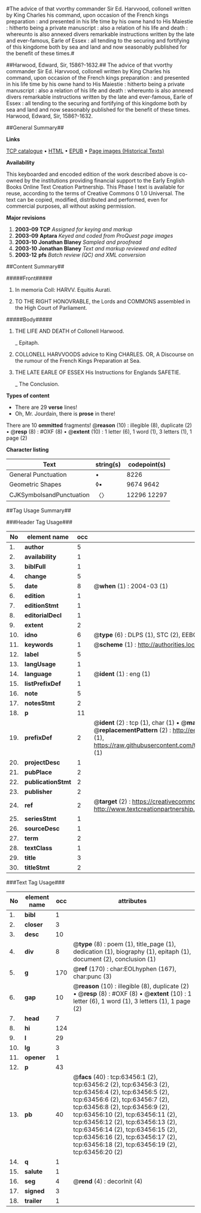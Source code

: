 #The advice of that vvorthy commander Sir Ed. Harvvood, collonell written by King Charles his command, upon occasion of the French kings preparation : and presented in his life time by his owne hand to His Maiestie : hitherto being a private manuscript : also a relation of his life and death : whereunto is also annexed divers remarkable instructions written by the late and ever-famous, Earle of Essex : all tending to the securing and fortifying of this kingdome both by sea and land and now seasonably published for the benefit of these times.#

##Harwood, Edward, Sir, 1586?-1632.##
The advice of that vvorthy commander Sir Ed. Harvvood, collonell written by King Charles his command, upon occasion of the French kings preparation : and presented in his life time by his owne hand to His Maiestie : hitherto being a private manuscript : also a relation of his life and death : whereunto is also annexed divers remarkable instructions written by the late and ever-famous, Earle of Essex : all tending to the securing and fortifying of this kingdome both by sea and land and now seasonably published for the benefit of these times.
Harwood, Edward, Sir, 1586?-1632.

##General Summary##

**Links**

[TCP catalogue](http://www.ota.ox.ac.uk/tcp/)  • 
[HTML](http://tei.it.ox.ac.uk/tcp/Texts-HTML/free/A43/A43042.html)  • 
[EPUB](http://tei.it.ox.ac.uk/tcp/Texts-EPUB/free/A43/A43042.epub) • 
[Page images (Historical Texts)](https://data.historicaltexts.jisc.ac.uk/view?pubId=eebo-12570568e&pageId=eebo-12570568e-63456-1)

**Availability**

This keyboarded and encoded edition of the
	       work described above is co-owned by the institutions
	       providing financial support to the Early English Books
	       Online Text Creation Partnership. This Phase I text is
	       available for reuse, according to the terms of Creative
	       Commons 0 1.0 Universal. The text can be copied,
	       modified, distributed and performed, even for
	       commercial purposes, all without asking permission.

**Major revisions**

1. __2003-09__ __TCP__ *Assigned for keying and markup*
1. __2003-09__ __Aptara__ *Keyed and coded from ProQuest page images*
1. __2003-10__ __Jonathan Blaney__ *Sampled and proofread*
1. __2003-10__ __Jonathan Blaney__ *Text and markup reviewed and edited*
1. __2003-12__ __pfs__ *Batch review (QC) and XML conversion*

##Content Summary##

#####Front#####

1. In memoria Coll: HARVV.
Equitis Aurati.

1. TO THE
RIGHT HONOVRABLE,
the Lords and
COMMONS assembled in the High
Court of Parliament.

#####Body#####

1. THE
LIFE AND DEATH
of Collonell Harwood.

    _ Epitaph.

1. COLLONELL
HARVVOODS advice to King
CHARLES.
OR,
A Discourse on the rumour of the French
Kings Preparation at Sea.

1. THE LATE EARLE
OF
ESSEX
His Instructions for Englands
SAFETIE.

    _ The Conclusion.

**Types of content**

  * There are 29 **verse** lines!
  * Oh, Mr. Jourdain, there is **prose** in there!

There are 10 **ommitted** fragments! 
 @__reason__ (10) : illegible (8), duplicate (2)  •  @__resp__ (8) : #OXF (8)  •  @__extent__ (10) : 1 letter (6), 1 word (1), 3 letters (1), 1 page (2)

**Character listing**


|Text|string(s)|codepoint(s)|
|---|---|---|
|General Punctuation|•|8226|
|Geometric Shapes|◊▪|9674 9642|
|CJKSymbolsandPunctuation|〈〉|12296 12297|

##Tag Usage Summary##

###Header Tag Usage###

|No|element name|occ|attributes|
|---|---|---|---|
|1.|__author__|5||
|2.|__availability__|1||
|3.|__biblFull__|1||
|4.|__change__|5||
|5.|__date__|8| @__when__ (1) : 2004-03 (1)|
|6.|__edition__|1||
|7.|__editionStmt__|1||
|8.|__editorialDecl__|1||
|9.|__extent__|2||
|10.|__idno__|6| @__type__ (6) : DLPS (1), STC (2), EEBO-CITATION (1), OCLC (1), VID (1)|
|11.|__keywords__|1| @__scheme__ (1) : http://authorities.loc.gov/ (1)|
|12.|__label__|5||
|13.|__langUsage__|1||
|14.|__language__|1| @__ident__ (1) : eng (1)|
|15.|__listPrefixDef__|1||
|16.|__note__|5||
|17.|__notesStmt__|2||
|18.|__p__|11||
|19.|__prefixDef__|2| @__ident__ (2) : tcp (1), char (1)  •  @__matchPattern__ (2) : ([0-9\-]+):([0-9IVX]+) (1), (.+) (1)  •  @__replacementPattern__ (2) : http://eebo.chadwyck.com/downloadtiff?vid=$1&page=$2 (1), https://raw.githubusercontent.com/textcreationpartnership/Texts/master/tcpchars.xml#$1 (1)|
|20.|__projectDesc__|1||
|21.|__pubPlace__|2||
|22.|__publicationStmt__|2||
|23.|__publisher__|2||
|24.|__ref__|2| @__target__ (2) : https://creativecommons.org/publicdomain/zero/1.0/ (1), http://www.textcreationpartnership.org/docs/. (1)|
|25.|__seriesStmt__|1||
|26.|__sourceDesc__|1||
|27.|__term__|2||
|28.|__textClass__|1||
|29.|__title__|3||
|30.|__titleStmt__|2||


###Text Tag Usage###

|No|element name|occ|attributes|
|---|---|---|---|
|1.|__bibl__|1||
|2.|__closer__|3||
|3.|__desc__|10||
|4.|__div__|8| @__type__ (8) : poem (1), title_page (1), dedication (1), biography (1), epitaph (1), document (2), conclusion (1)|
|5.|__g__|170| @__ref__ (170) : char:EOLhyphen (167), char:punc (3)|
|6.|__gap__|10| @__reason__ (10) : illegible (8), duplicate (2)  •  @__resp__ (8) : #OXF (8)  •  @__extent__ (10) : 1 letter (6), 1 word (1), 3 letters (1), 1 page (2)|
|7.|__head__|7||
|8.|__hi__|124||
|9.|__l__|29||
|10.|__lg__|3||
|11.|__opener__|1||
|12.|__p__|43||
|13.|__pb__|40| @__facs__ (40) : tcp:63456:1 (2), tcp:63456:2 (2), tcp:63456:3 (2), tcp:63456:4 (2), tcp:63456:5 (2), tcp:63456:6 (2), tcp:63456:7 (2), tcp:63456:8 (2), tcp:63456:9 (2), tcp:63456:10 (2), tcp:63456:11 (2), tcp:63456:12 (2), tcp:63456:13 (2), tcp:63456:14 (2), tcp:63456:15 (2), tcp:63456:16 (2), tcp:63456:17 (2), tcp:63456:18 (2), tcp:63456:19 (2), tcp:63456:20 (2)|
|14.|__q__|1||
|15.|__salute__|1||
|16.|__seg__|4| @__rend__ (4) : decorInit (4)|
|17.|__signed__|3||
|18.|__trailer__|1||
